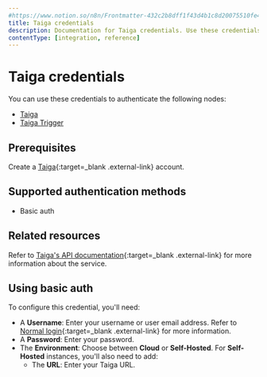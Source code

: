 ```yaml
---
#https://www.notion.so/n8n/Frontmatter-432c2b8dff1f43d4b1c8d20075510fe4
title: Taiga credentials
description: Documentation for Taiga credentials. Use these credentials to authenticate Taiga in n8n, a workflow automation platform.
contentType: [integration, reference]
---
```


# Taiga credentials

You can use these credentials to authenticate the following nodes:

- [Taiga](/integrations/builtin/app-nodes/n8n-nodes-base.taiga/)
- [Taiga Trigger](/integrations/builtin/trigger-nodes/n8n-nodes-base.taigatrigger/)

## Prerequisites

Create a [Taiga](https://taiga.io/){:target=_blank .external-link} account.

## Supported authentication methods

- Basic auth

## Related resources

Refer to [Taiga's API documentation](https://docs.taiga.io/api.html){:target=_blank .external-link} for more information about the service.

## Using basic auth

To configure this credential, you'll need:

- A **Username**: Enter your username or user email address. Refer to [Normal login](https://docs.taiga.io/api.html#auth-normal-login){:target=_blank .external-link} for more information.
- A **Password**: Enter your password.
- The **Environment**: Choose between **Cloud** or **Self-Hosted**. For **Self-Hosted** instances, you'll also need to add:
    - The **URL**: Enter your Taiga URL.


